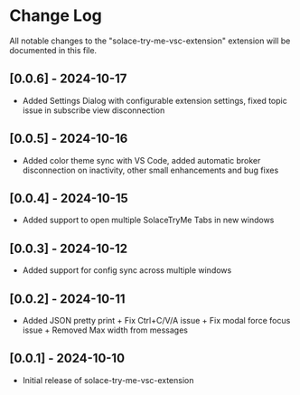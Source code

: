 # Change Log

All notable changes to the "solace-try-me-vsc-extension" extension will be documented in this file.

## [0.0.6] - 2024-10-17
- Added Settings Dialog with configurable extension settings, fixed topic issue in subscribe view disconnection

## [0.0.5] - 2024-10-16
- Added color theme sync with VS Code, added automatic broker disconnection on inactivity, other small enhancements and bug fixes

## [0.0.4] - 2024-10-15
- Added support to open multiple SolaceTryMe Tabs in new windows

## [0.0.3] - 2024-10-12
- Added support for config sync across multiple windows

## [0.0.2] - 2024-10-11
- Added JSON pretty print + Fix Ctrl+C/V/A issue + Fix modal force focus issue + Removed Max width from messages

## [0.0.1] - 2024-10-10
- Initial release of solace-try-me-vsc-extension